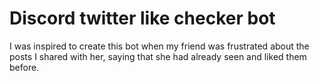 # Discord twitter like checker bot

I was inspired to create this bot when my friend was frustrated about the posts
I shared with her, saying that she had already seen and liked them before.
